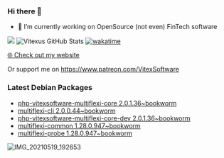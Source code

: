 ### Hi there 👋

- 🔭 I’m currently working on OpenSource  (not even) FinTech software

![](https://komarev.com/ghpvc/?username=Vitexus)
![Vitexus GitHub Stats](https://github-readme-stats.vercel.app/api?username=Vitexus&show_icons=true)
[![wakatime](https://wakatime.com/badge/user/5abba9ca-813e-43ac-9b5f-b1cfdf3dc1c7.svg)](https://wakatime.com/@5abba9ca-813e-43ac-9b5f-b1cfdf3dc1c7)

<p><a href="https://vitexsoftware.cz">🌐 Check out my website</a></p>

Or support me on https://www.patreon.com/VitexSoftware

### Latest Debian Packages
<!-- DEBIAN-PACKAGES-LIST:START -->
- [php-vitexsoftware-multiflexi-core 2.0.1.36~bookworm](https://repo.vitexsoftware.com/package.php?package=php-vitexsoftware-multiflexi-core)
- [multiflexi-cli 2.0.0.44~bookworm](https://repo.vitexsoftware.com/package.php?package=multiflexi-cli)
- [php-vitexsoftware-multiflexi-core-dev 2.0.1.36~bookworm](https://repo.vitexsoftware.com/package.php?package=php-vitexsoftware-multiflexi-core-dev)
- [multiflexi-common 1.28.0.947~bookworm](https://repo.vitexsoftware.com/package.php?package=multiflexi-common)
- [multiflexi-probe 1.28.0.947~bookworm](https://repo.vitexsoftware.com/package.php?package=multiflexi-probe)
<!-- DEBIAN-PACKAGES-LIST:END -->

![IMG_20210519_192653](https://user-images.githubusercontent.com/2621130/120022731-1bd48900-bfed-11eb-90f9-4f88f560b8b7.jpg)

<!--
**Vitexus/Vitexus** is a ✨ _special_ ✨ repository because its `README.md` (this file) appears on your GitHub profile.

Here are some ideas to get you started:

- 🌱 I’m currently learning ...
- 👯 I’m looking to collaborate on ...
- 🤔 I’m looking for help with ...
- 💬 Ask me about ...
- 📫 How to reach me: ...
- 😄 Pronouns: ...
- ⚡ Fun fact: ...
-->


